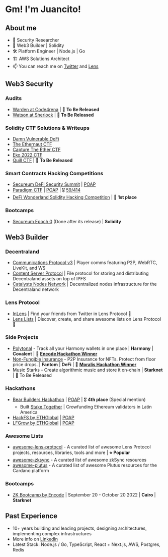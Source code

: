 # Gm! I'm Juancito!

## About me

- 🔐 Security Researcher
- 🚀 Web3 Builder | Solidity
- 🛠 Platform Engineer | Node.js | Go
- 🏗️ AWS Solutions Architect
- 📫 You can reach me on [Twitter](https://twitter.com/0xJuancito) and [Lens](https://lenster.xyz/u/juancito.lens)

## Web3 Security

### Audits

- [Warden at Code4rena](https://code4rena.com/) | 🚧 **To Be Released**
- [Watson at Sherlock](https://www.sherlock.xyz/) | 🚧 **To Be Released**

### Solidity CTF Solutions & Writeups

- [Damn Vulnerable DeFi](https://github.com/0xJuancito/damn-vulnerable-defi-solutions)
- [The Ethernaut CTF](https://github.com/0xJuancito/ethernaut-solutions)
- [Capture The Ether CTF](https://github.com/0xJuancito/capture-the-ether-solutions)
- [Eko 2022 CTF](https://github.com/0xJuancito/eko-2022-ctf-solutions)
- [Quill CTF](https://github.com/0xJuancito/quill-ctf-solutions) | 🚧 **To Be Released**

### Smart Contracts Hacking Competitions

- [Secureum DeFi Security Summit](https://github.com/eugenioclrc/DeFi-Security-Summit-Stanford) | [POAP](https://app.poap.xyz/token/5557105)
- [Paradigm CTF](https://ctf.paradigm.xyz/) | [POAP](https://app.poap.xyz/token/5580892) | 🎖 [59/414](https://ctftime.org/event/1719)
- [DeFi Wonderland Solidity Hacking Competition](https://www.eventbrite.com.ar/e/solidity-hacking-competition-ctf-tickets-397071099347) | 🥇 **1st place**

### Bootcamps

- [Secureum Epoch 0](https://www.secureum.xyz/epoch0) (Done after its release) | **Solidity**

## Web3 Builder

### Decentraland
  - [Communications Protocol v3](https://github.com/decentraland/comms-v3/blob/main/docs/comms.md) | Player comms featuring P2P, WebRTC, LiveKit, and WS
  - [Content Server Protocol](https://github.com/decentraland/catalyst) | File protocol for storing and distributing Decentraland assets on top of IPFS
  - [Catalysts Nodes Network](https://github.com/decentraland/catalyst-owner) | Decentralized nodes infrastructure for the Decentraland network

### Lens Protocol

- [InLens](https://github.com/0xJuancito/inlens) | Find your friends from Twitter in Lens Protocol 🌿
- [Lens Lists](https://github.com/0xJuancito/lenslists) | Discover, create, and share awesome lists on Lens Protocol 🌿

### Side Projects

- [Polytonal](https://github.com/0xJuancito/polytonal) - Track all your Harmony wallets in one place | **Harmony** | **Covalent** | 🥇 **[Encode Hackathon Winner](https://www.youtube.com/watch?v=62hrsmOShhg&t=1176s)**
- [Non-Fungible Insurance](https://youtu.be/qzNgtgcRnwg?t=6942) - P2P Insurance for NFTs. Protect from floor price drops. | **Fantom** | **DeFi** | 🥈 **[Moralis Hackathon Winner](https://youtu.be/qzNgtgcRnwg?t=6942)**
- Music Starks - Create algorithmic music and store it on-chain | **Starknet** | 🚧 To Be Released

### Hackathons

- [Bear Builders Hackathon](https://twitter.com/bear_builders) | [POAP](https://app.poap.xyz/token/5633444) | 🎖 **4th place** (Special mention)
  - Built [Stake Together](https://github.com/nicobevilacqua/StakeTogether) | Crowfunding Ethereum validators in Latin America
- [HackFS by ETHGlobal](https://hackfs.com/) | [POAP](https://app.poap.xyz/token/5408677)
- [LFGrow by ETHGlobal](https://lfgrow.ethglobal.com/) | [POAP](https://app.poap.xyz/token/4623985)

### Awesome Lists

- [awesome-lens-protocol](https://github.com/0xJuancito/awesome-lens-protocol) - A curated list of awesome Lens Protocol projects, resources, libraries, tools and more | **⭐️ Popular**
- [awesome-zksync](https://github.com/0xJuancito/awesome-zksync) - A curated list of awesome zkSync resources
- [awesome-plutus](https://github.com/0xJuancito/awesome-plutus) - A curated list of awesome Plutus resources for the Cardano platform

### Bootcamps

- [ZK Bootcamp by Encode](https://www.encode.club/zk-bootcamp) | September 20 - October 20 2022 | **Cairo** | **Starknet**

## Past Experience

- 10+ years building and leading projects, designing architectures, implementing complex infrastructures
- More info on [LinkedIn](https://www.linkedin.com/in/juancitox/)
- Latest Stack: Node.js / Go, TypeScript, React + Next.js, AWS, Postgres, Redis
